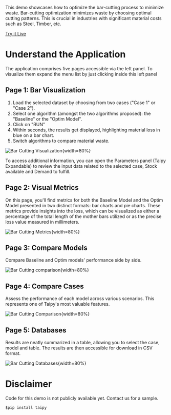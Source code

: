This demo showcases how to optimize the bar-cutting process 
to minimize waste. Bar-cutting optimization minimizes waste 
by choosing optimal cutting patterns. This is crucial in industries 
with significant material costs such as Steel, Timber, etc.

[Try it Live](https://bar-cutting.taipy.cloud/Databases)

# Understand the Application
The application comprises five pages accessible via the left panel. 
To visualize them expand the menu list by just clicking inside this left panel

## Page 1: Bar Visualization

1. Load the selected dataset by choosing from two cases ("Case 1" or "Case 2").
2. Select one algorithm (amongst the two algorithms proposed): the "Baseline" or the "Optim Model". 
3. Click on "RUN"
4. Within seconds, the results get displayed, highlighting material loss in blue on a bar chart.
5. Switch algorithms to compare material waste.


![Bar Cutting Visualization](images/bar-cutting-bar-Visualization.png){width=80%}

To access additional information, you can open the Parameters panel 
(Taipy Expandable) to review the input data related to the selected 
case, Stock available and Demand to fulfill.


## Page 2: Visual Metrics
On this page, you'll find metrics for both the Baseline Model and 
the Optim Model presented in two distinct formats: bar charts and pie 
charts. These metrics provide insights into the loss, which can be 
visualized as either a percentage of the total length of the mother 
bars utilized or as the precise loss value measured in millimeters.


![Bar Cutting Metrics](images/bar-cutting-Metrics.png){width=80%}

## Page 3: Compare Models
Compare Baseline and Optim models' performance side by side.

![Bar Cutting comparison](images/bar-cutting-model-comparison.png){width=80%}


## Page 4: Compare Cases
Assess the performance of each model across various scenarios. 
This represents one of Taipy's most valuable features.


![Bar Cutting Comparison](images/bar-cutting-compare-cases.png){width=80%}

## Page 5: Databases
Results are neatly summarized in a table, allowing you to select the case, 
model and table. The results are then accessible for download in CSV format.


![Bar Cutting Databases](images/bar-cutting-databases.png){width=80%}



# Disclaimer
Code for this demo is not publicly available yet. Contact us for a sample.


```$pip install taipy```
